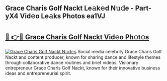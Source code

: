 ## Grace Charis Golf Nackt Le𝚊k𝚎d N𝚞𝚍e - Part-yX4 Vid𝚎o Le𝚊ks Photos ea1VJ

# <h2><a href="http://fbaikoh.evod.top/?m=Grace+Charis+Golf+Nackt">🔗 👉🔴 Grace Charis Golf Nackt Vid𝚎o Ph𝚘t𝚘s</a></h2>

[![Grace Charis Golf Nackt N𝚞d𝚎s](https://i.imgur.com/8V9OHl7.gif)](http://fbaikoh.evod.top/?m=Grace+Charis+Golf+Nackt)
Social media celebrity Grace Charis Golf Nackt and content producer, known for sharing dance and lifestyle themes through collaborative dance routines and brief videos. Visionary entrepreneur Grace Charis Golf Nackt, known for their innovative business ideas and entrepreneurial spirit. 
